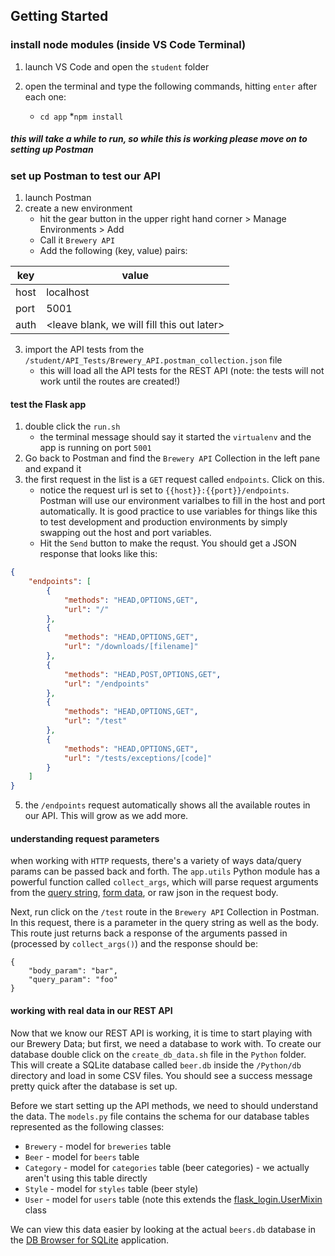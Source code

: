 ## Getting Started 

### install node modules  (inside VS Code Terminal)
1. launch VS Code and open the `student` folder
2. open the terminal and type the following commands, hitting `enter` after each one:

	* `cd app`
	*`npm install`

##### this will take a while to run, so while this is working please move on to setting up Postman

### set up Postman to test our API
1. launch Postman
2. create a new environment 
    - hit the gear button in the upper right hand corner > Manage Environments > Add
    - Call it `Brewery API`
    - Add the following (key, value) pairs:
		
| key  | value |
| ------------- | ------------- |
| host  | localhost  |
| port  | 5001  | 
| auth | <leave blank, we will fill this out later> |

3. import the API tests from the `/student/API_Tests/Brewery_API.postman_collection.json` file
    * this will load all the API tests for the REST API (note: the tests will not work until the routes are created!)

#### test the Flask app
1. double click the `run.sh`
    * the terminal message should say it started the `virtualenv` and the app is running on port `5001`
2. Go back to Postman and find the `Brewery API` Collection in the left pane and expand it
3. the first request in the list is a `GET` request called `endpoints`.  Click on this.
    * notice the request url is set to `{{host}}:{{port}}/endpoints`.  Postman will use our environment varialbes to fill in the host and port automatically.  It is good practice to use variables for things like this to test development and production environments by simply swapping out the host and port variables.
    * Hit the `Send` button to make the requst.  You should get a JSON response that looks like this:
   
```json
{
    "endpoints": [
        {
            "methods": "HEAD,OPTIONS,GET",
            "url": "/"
        },
        {
            "methods": "HEAD,OPTIONS,GET",
            "url": "/downloads/[filename]"
        },
        {
            "methods": "HEAD,POST,OPTIONS,GET",
            "url": "/endpoints"
        },
        {
            "methods": "HEAD,OPTIONS,GET",
            "url": "/test"
        },
        {
            "methods": "HEAD,OPTIONS,GET",
            "url": "/tests/exceptions/[code]"
        }
    ]
}
```

5. the `/endpoints` request automatically shows all the available routes in our API.  This will grow as we add more.  

#### understanding request parameters
when working with   `HTTP` requests, there's a variety of ways data/query params can be passed back and forth.  The `app.utils` Python module has a powerful function called `collect_args`, which will parse request arguments from the [query string](https://en.wikipedia.org/wiki/Query_string), [form data](https://developer.mozilla.org/en-US/docs/Learn/HTML/Forms/Sending_and_retrieving_form_data), or raw json in the request body.

Next, run click on the `/test` route in the `Brewery API` Collection in Postman.  In this request, there is a parameter in the query string as well as the body.  This route just returns back a response of the arguments passed in (processed by `collect_args()`) and the response should be:

```
{
    "body_param": "bar",
    "query_param": "foo"
}
```

#### working with real data in our REST API
Now that we know our REST API is working, it is time to start playing with our Brewery Data; but first, we need a database to work with.  To create our database double click on the `create_db_data.sh` file in the `Python` folder.  This will create a SQLite database called `beer.db` inside the `/Python/db` directory and load in some CSV files.  You should see a success message pretty quick after the database is set up.

Before we start setting up the API methods, we need to should understand the data.  The `models.py` file contains the schema for our database tables represented as the following classes:

* `Brewery`  - model for `breweries` table
* `Beer` - model for `beers` table
* `Category` - model for `categories` table (beer categories) - we actually aren't using this table directly
* `Style` - model for `styles` table (beer style)
* `User` - model for `users` table (note this extends the [flask_login.UserMixin]() class

We can view this data easier by looking at the actual `beers.db` database in the [DB Browser for SQLite](http://sqlitebrowser.org/) application.